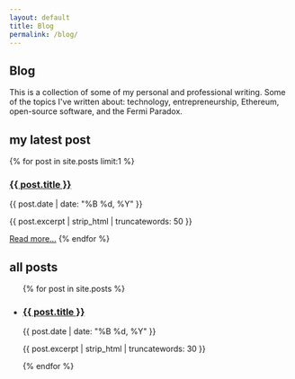 ```yaml
---
layout: default
title: Blog
permalink: /blog/
---
```


<h2>Blog</h2>

<div class="page-intro">
  <p>This is a collection of some of my personal and professional writing. Some of the topics I've written about: technology, entrepreneurship, Ethereum, open-source software, and the Fermi Paradox.</p>
</div>

<h2>my latest post</h2>
<div class="featured-post">
  {% for post in site.posts limit:1 %}
    <h3><a href="{{ post.url | relative_url }}">{{ post.title }}</a></h3>
    <p class="post-meta">{{ post.date | date: "%B %d, %Y" }}</p>
    <p>{{ post.excerpt | strip_html | truncatewords: 50 }}</p>
    <a href="{{ post.url | relative_url }}">Read more...</a>
  {% endfor %}
</div>

<h2>all posts</h2>
<ul class="post-list">
  {% for post in site.posts %}
    <li>
      <h3><a href="{{ post.url | relative_url }}">{{ post.title }}</a></h3>
      <p class="post-meta">{{ post.date | date: "%B %d, %Y" }}</p>
      <p>{{ post.excerpt | strip_html | truncatewords: 30 }}</p>
    </li>
  {% endfor %}
</ul>